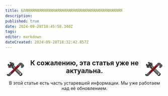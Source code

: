 ```yaml
---
title: БЛЯЯЯЯЯЯЯЯЯЯЯЯЯЯЯЯЯЯЯЯЯЯЯЯЯЯЯЯЯЯЯЯЯЯЯЯЯЯЯЯЯЯЯ
description: 
published: true
date: 2024-09-28T18:45:58.340Z
tags: 
editor: markdown
dateCreated: 2024-09-28T18:32:42.857Z
---
```


<center>
<div class="warning-banner">
  <img src="/guides/engineering.png" style="float: left; margin-right: 10px; margin-bottom: 2px;"> 
  <img src="/guides/engineering.png" style="float: right; margin-left: 10px; margin-bottom: 2px;">
  <h2>К сожалению, эта статья уже не актуальна.</h2>
  <p>В этой статье есть часть устаревшей информации. Мы уже работаем над её обновлением.</p>
</div>
</center>